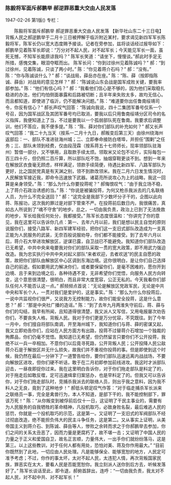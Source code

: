 ### 陈毅将军面斥郝鹏举  郝逆罪恶重大交由人民发落

1947-02-26
第1版()
专栏：

　　陈毅将军面斥郝鹏举
    郝逆罪恶重大交由人民发落
    【新华社山东二十三日电】背叛人民之郝逆鹏举于二月十三日被押解于临沂附近某村，要求谒见新四军军长陈毅将军，陈军长仍以宽大态度赐予接谈。记者在旁参加，兹将谈话经过报导如下：
    郝鹏举见着陈军长即说：“万分对不起人民，对不起军长；今天能见军长一面，虽死无憾，不知军长能原谅我吗？”
    陈军长笑道：“请坐下，慢慢谈。”郝此时手足无所措，感愧交集，眼泪夺眶而出。
    陈军长问：“你到过徐州见着陈诚吗？”
    郝：“到过徐州，见着陈诚，只谈了两小时。”
    陈：“你见着蒋介石吗？”
    郝：“没有。”
    陈：“你与陈诚谈什么？”
    郝：“谈战局，薛岳亦在座。”
    陈：“陈、薛（按即指陈诚、薛岳）对战局的意见怎样？”
    郝：“陈诚说山东会战是国军成败关键，要我率部参加。”
    陈：“他们有信心吗？”
    郝：“我看他们信心是不够的，因为他们采取稳扎稳进的办法，他们均怕侧面暴露和后路被切断；且半年来失败太多，故均无信心。而且都知道，即使进了临沂，仍不能解决问题。”
    陈：“难道要你出任鲁南绥靖司令，你反有信心？”
    郝长声叹气回答：“陈诚向我说，四十二集团军番号仅系一个号召，因为国军战区及其团军番号均已取消，要我以后只用鲁南绥靖分区司令的名义指挥，我便知道上了当，不过是要我以一个孤弱部队死在鲁南。我要求后调整训，他们不答应，我不便多提。”
    陈：“陈、薛对你们部队的补充如何？”
    郝又长声叹气回答：“我二十九当天（按系一二月十九日，郝叛变后第三天）由徐州绕海州返部后：一、部队不准进驻海州城；二、立即奉命接防白塔埠，并担任“围剿”之任务；三、部队未领到经费，仅由段茂霖（按系蒋五十七师师长，现率领部队驻海州）暂借一部分，又不够用，且取款手续太烦。领取米又论包不论斤，实际每包一百三四十斤，但仍照二百斤算，所以部队吃不饱，抽烟穿鞋更谈不到。想到一年来在解放区衣食毫无顾虑，样样满足，领款手续简便，待遇比新四军、八路军部队为更好，比之国民党真是有天渊之别，领不到款改领米。我在二月六日发生情况时，人民解放军接近我，即命令迅速放下武器。诸葛亮所说攻心为上的战略，我这一回算是亲身领受。”
    陈：“那么为什么你要投蒋呢？”
    郝悔恨叹气：“由于我立场不稳，上了蒋介石政治诱惑的当。”
    陈：“你说是被骗投蒋，为何又枪杀我派去的几名联络人员，为什么不完全送回？”
    郝：“这完全是我部下少数坏分子干的，企图以此向蒋、陈报功，这次我的罪过是对部下管束不严。在投蒋前后数日内，我很痛苦，真如古人所说到了“魂不守舍”的地步。总之，一切由我负责，政治上已到了无法挽救的地步，军长给我任何处分，我都接受。”
    陈军长态度很温和：“你讲完了你的意见，我在这里可以告诉你几点：第一、去年六月以前，我们是想以民主自觉的原则说服你们，接受八路军、新四军建军经验，把你们这一支旧式部队改造成为一支真正能为人民服务的武装，无奈百般说服劝导，你们都不能接受。到了去年六月以后，蒋介石大举进攻解放区，逆谋已露，自卫战已不能避免。我知道你们部队改造已无希望，中共中央来电要我对你们的部队采取一贯的宽大政策，即不用武力强迫改造。我为忠实执行中共中央对起义部队“来者欢迎，去者欢送”的民主自愿的政策，故把你们部队由解放区中心区调到东海边境。这你很明白，是让你们自己选择自己的前途。假如要用武力解决你们，或者要保留你们，是毫不困难的，愿你开到边境、且于来到边境之后，各种待遇不变，无非希望你们觉悟，向服务人民方向转变，这个意思很清楚，很明白，而且非常大度宽容，公正无私的。今天我看你们部队任何人不能否认这一点。”
    郝频频点首说：“无论是解放区党政军民，无论是中共中央和军长个人，一贯对我们是爱护的，这是事实。”
    陈：“那么为什么你投蒋后，一说中共监视你们很严，又说我方无控制能力，故你们能安全投蒋，这是什么意思？”
    郝：“那是中央社广播的造谣。”
    陈：“到了去年九月两淮失守前后，蒋、薛与你们的勾结，我早有所闻，且知道得很清楚，我又派人又写信，又用电报屡次劝告你们，不要丧失人格，背叛人民。我对于你们更是万分忧容，不究既往。到了今年一月中，你们擅自将部队南调，开至海州城下，我知道你们与蒋、薛的密谋又起，我又立即劝告你们，应站在人民方面方有出路，投蒋不过替蒋介石增加一个独裁的殉葬品，你们仍毫不觉悟。我知道已无希望，但仍然留言只要你们不公开投蒋，我绝不以一兵一卒相加。不意你们以后竟寻死路，公开背叛人民；公开投降人民公敌蒋介石是于解放区并无什么损失，故我们并不重视你投蒋的事。但是即使到这个时候，我仍然在最后一分钟下了一道警告给你，要你们部队迅速远离内战战场，不要向解放区进攻，但你们硬不听话，敢于在二月初即参加前线进攻。我这时才派部队迎击，一昼夜即捉你过来。我在这里明白告诉你，对于你们拖走部队是料定了的，对于拖走后如敢反噬，定可迅速缉拿归案惩办，也是早料定了的。但我又可以告诉你，对于你们拖走部队时，竞捕杀我派去的联络人员，则出乎我之意料，因为我不料人之无良，竟到了这种地步！”
    郝低头顿足叹气作答：“对于临走捕杀军长派来之联络员一事，完全是禽兽行为，本人不知道，是部下干的，我不能控制部下，罪该万死！”
    陈：“从你叛变到被俘前后仅十一日，这证明了干民主事业的，需要有为人民服务的自我牺牲的革命精神，凡投机取巧，必致身败名裂，最后难逃人民的惩罚，你就是一个投机取巧的示范，这是第一。又证明了一支旧式的军阀部队不经过彻底改造，绝不能担负伟大的民主斗争任务，这是第二。又从事实上证明，从美帝国主义到蒋介石、到陈诚、薛岳等人，惨败之余转而求之于你郝鹏举去参加，你们之间的关系太丑恶了，因而力量是更腐朽了，故不堪一击；又证明了中国人民的力量之于正义和爱国自卫，故名正言顺，力量伟大，一出手你们就纷纷落马，这是第三。以上这些教训，对于任何人都有用处，恐怕对美、蒋及你作用最大。”
    “目前你既然到了此地，一切应由人民处理。凡是能够保全、能够宽恕的地方，人民定可准予考虑；不过，你作的事太坏，太对不起人民，太违犯人情，再次背叛国家民族，罪恶实在太大，要看人民是否能宽恕你。我立刻派人送你到后方去，听候发落好了。”
    陈军长谈话至此，即令退，郝俯首辞出，连呼：“一切由我负责，我太对不起人民，对不起中共、对不起军长！”
